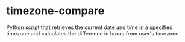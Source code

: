 # timezone-compare
Python script that retrieves the current date and time in a specified timezone and calculates the difference in hours from user's timezone
